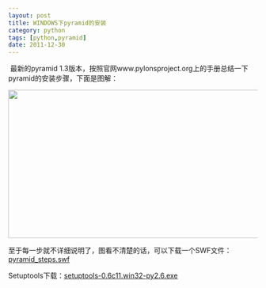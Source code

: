 ```yaml
---
layout: post
title: WINDOWS下pyramid的安装
category: python
tags: [python,pyramid]
date: 2011-12-30
---
```

<p>&nbsp;最新的pyramid 1.3版本，按照官网www.pylonsproject.org上的手册总结一下pyramid的安装步骤，下面是图解：</p>
<p><img width="600" height="300" style="cursor: pointer; " onclick="javascript:window.open('')" alt="" src="http://www.luchanghong.com/upload/attachement/20111225/1324801804_165.jpeg" /></p>
<p>至于每一步就不详细说明了，图看不清楚的话，可以下载一个SWF文件：<a href="http://www.luchanghong.com/upload/swf/pyramid_steps.swf">pyramid_steps.swf</a></p>
<p>Setuptools下载：<a href="http://www.luchanghong.com/upload/setuptools-0.6c11.win32-py2.6.exe">setuptools-0.6c11.win32-py2.6.exe</a></p>
